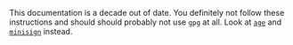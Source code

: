 This documentation is a decade out of date. You definitely not follow these instructions and should should probably not use `gpg` at all. Look at [`age`](https://github.com/FiloSottile/age) and [`minisign`](https://github.com/jedisct1/minisign) instead.
